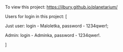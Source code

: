To view this project: https://ilbury.github.io/planetarium/

Users for login in this project: [

Just user: login - Maloletka, password - 1234qwer!;

Admin: login - Adminka, password - 1234qwer!.

]


